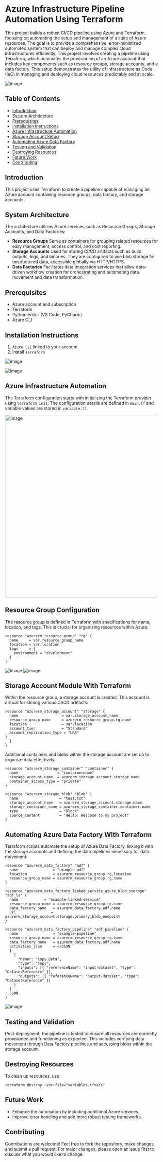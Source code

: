 # Azure Infrastructure Pipeline Automation Using Terraform

This project builds a robust CI/CD pipeline using Azure and Terraform, focusing on automating the setup and management of a suite of Azure resources. The goal is to provide a comprehensive, error-minimized automated system that can deploy and manage complex cloud infrastructures efficiently. This project involves creating a pipeline using Terraform, which automates the provisioning of an Azure account that includes key components such as resource groups, storage accounts, and a data factory. This setup demonstrates the utility of Infrastructure as Code (IaC) in managing and deploying cloud resources predictably and at scale.

![image](https://github.com/anvithalolla/Azure-CI-CD-Pipeline/assets/55392153/be0fcf6c-2138-4fe5-9467-aa26d423a6b2)

## Table of Contents

- [Introduction](#introduction)
- [System Architecture](#system-architecture)
- [Prerequisites](#prerequisites)
- [Installation Instructions](#installation-instructions)
- [Azure Infrastructure Automation](#azure-infrastructure-automation)
- [Storage Account Setup](#storage-account-setup)
- [Automating Azure Data Factory](#automating-azure-data-factory)
- [Testing and Validation](#testing-and-validation)
- [Destroying Resources](#destroying-resources)
- [Future Work](#future-work)
- [Contributing](#contributing)

## Introduction

This project uses Terraform to create a pipeline capable of managing an Azure account containing resource groups, data factory, and storage accounts.


## System Architecture

The architecture utilizes Azure services such as Resource Groups, Storage Accounts, and Data Factories:
- **Resource Groups** Serve as containers for grouping related resources for easy management, access control, and cost reporting.
- **Storage Accounts** Used for storing CI/CD artifacts such as build outputs, logs, and binaries. They are configured to use blob storage for unstructured data, accessible globally via HTTP/HTTPS.
- **Data Factories** Facilitates data integration services that allow data-driven workflow creation for orchestrating and automating data movement and data transformation.


## Prerequisites

- Azure account and subscription
- Terraform 
- Python editor (VS Code, PyCharm)
- Azure CLI

## Installation Instructions

1. `Azure CLI` linked to your account
2. Install `Terraform` 

![image](https://github.com/anvithalolla/Azure-CI-CD-Pipeline/assets/55392153/418b554b-6267-452e-bb3d-00446050505d)

![image](https://github.com/anvithalolla/Azure-CI-CD-Pipeline/assets/55392153/78172a02-3026-4871-a2e5-bb148b84dab0)


## Azure Infrastructure Automation

The Terraform configuration starts with initializing the Terraform provider using `terraform init`. The configuration details are defined in `main.tf` and variable values are stored in `variable.tf`.


<img width="600" alt="image" src="https://github.com/anvithalolla/Azure-CI-CD-Pipeline/assets/55392153/f6952fdb-7708-4ff4-bfe3-10a7b16639bb">


## Resource Group Configuration
The resource group is defined in Terraform with specifications for name, location, and tags. This is crucial for organizing resources within Azure:

```hcl
resource "azurerm_resource_group" "rg" {
  name     = var.resource_group_name
  location = var.location
  tags     = {
    environment = "development"
  }
}
```

![image](https://github.com/anvithalolla/Azure-CI-CD-Pipeline/assets/55392153/9e402c3c-c07b-4a37-8f22-a72a234fe3bd)
![image](https://github.com/anvithalolla/Azure-CI-CD-Pipeline/assets/55392153/7ef74362-759d-4005-bd68-7a6e2f8ed7c9)



## Storage Account Module With Terraform

Within the resource group, a storage account is created. This account is critical for storing various CI/CD artifacts:

```hcl
resource "azurerm_storage_account" "storage" {
  name                    = var.storage_account_name
  resource_group_name     = azurerm_resource_group.rg.name
  location                = var.location
  account_tier            = "Standard"
  account_replication_type = "LRS"
}
  }
}
```
Additional containers and blobs within the storage account are set up to organize data effectively.

```hcl
resource "azurerm_storage_container" "container" {
  name                  = "containername"
  storage_account_name  = azurerm_storage_account.storage.name
  container_access_type = "private"
}

resource "azurerm_storage_blob" "blob" {
  name                   = "test.txt"
  storage_account_name   = azurerm_storage_account.storage.name
  storage_container_name = azurerm_storage_container.container.name
  type                   = "Block"
  source_content         = "Hello! Welcome to my project"
}
```



## Automating Azure Data Factory WIth Terraform
Terraform scripts automate the setup of Azure Data Factory, linking it with the storage accounts and defining the data pipelines necessary for data movement:

```hcl
resource "azurerm_data_factory" "adf" {
  name                = "example-adf"
  location            = azurerm_resource_group.rg.location
  resource_group_name = azurerm_resource_group.rg.name
}

resource "azurerm_data_factory_linked_service_azure_blob_storage" "adf_ls" {
  name            = "example-linked-service"
  resource_group_name = azurerm_resource_group.rg.name
  data_factory_name   = azurerm_data_factory.adf.name
  url                = azurerm_storage_account.storage.primary_blob_endpoint
}

resource "azurerm_data_factory_pipeline" "adf_pipeline" {
  name                = "example-pipeline"
  resource_group_name = azurerm_resource_group.rg.name
  data_factory_name   = azurerm_data_factory.adf.name
  activities_json     = <<JSON
  [
    {
      "name": "Copy Data",
      "type": "Copy",
      "inputs": [{ "referenceName": "input-dataset", "type": "DatasetReference" }],
      "outputs": [{ "referenceName": "output-dataset", "type": "DatasetReference" }]
    }
  ]
  JSON
}
```

![image](https://github.com/anvithalolla/Azure-CI-CD-Pipeline/assets/55392153/a296c326-a8bf-4841-99c6-2cc34890afd6)


## Testing and Validation
Post-deployment, the pipeline is tested to ensure all resources are correctly provisioned and functioning as expected. This includes verifying data movement through Data Factory pipelines and accessing blobs within the storage account.

## Destroying Resources
To clean up resources, use:

```hcl
terraform destroy -var-file="variables.tfvars"
```

## Future Work
- Enhance the automation by including additional Azure services.
- Improve error handling and add more robust testing frameworks.

## Contributing
Contributions are welcome! Feel free to fork the repository, make changes, and submit a pull request. For major changes, please open an issue first to discuss what you would like to change.



